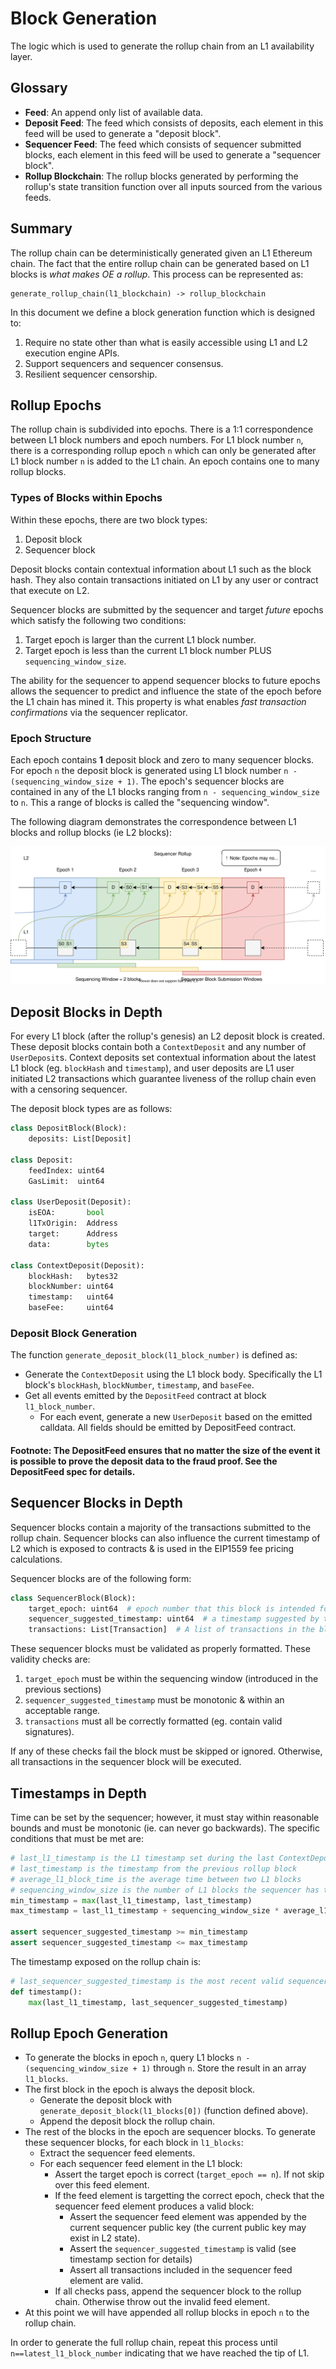 # Block Generation

The logic which is used to generate the rollup chain from an L1 availability layer.

## Glossary

- **Feed**: An append only list of available data.
- **Deposit Feed**: The feed which consists of deposits, each element in this feed will be used to generate a "deposit block".
- **Sequencer Feed**: The feed which consists of sequencer submitted blocks, each element in this feed will be used to generate a "sequencer block".
- **Rollup Blockchain**: The rollup blocks generated by performing the rollup's state transition function over all inputs sourced from the various feeds.

## Summary

The rollup chain can be deterministically generated given an L1 Ethereum chain. The fact that the entire rollup chain can be generated based on L1 blocks is _what makes OE a rollup_. This process can be represented as:

```
generate_rollup_chain(l1_blockchain) -> rollup_blockchain
```

In this document we define a block generation function which is designed to:

1. Require no state other than what is easily accessible using L1 and L2 execution engine APIs.
2. Support sequencers and sequencer consensus.
3. Resilient sequencer censorship.

## Rollup Epochs

The rollup chain is subdivided into epochs. There is a 1:1 correspondence between L1 block numbers and epoch numbers. For L1 block number `n`, there is a corresponding rollup epoch `n` which can only be generated after L1 block number `n` is added to the L1 chain. An epoch contains one to many rollup blocks.

### Types of Blocks within Epochs

Within these epochs, there are two block types:

1. Deposit block
2. Sequencer block

Deposit blocks contain contextual information about L1 such as the block hash. They also contain transactions initiated on L1 by any user or contract that execute on L2.

Sequencer blocks are submitted by the sequencer and target _future_ epochs which satisfy the following two conditions:

1. Target epoch is larger than the current L1 block number.
2. Target epoch is less than the current L1 block number PLUS `sequencing_window_size`.

The ability for the sequencer to append sequencer blocks to future epochs allows the sequencer to predict and influence the state of the epoch before the L1 chain has mined it. This property is what enables _fast transaction confirmations_ via the sequencer replicator.

### Epoch Structure

Each epoch contains **1** deposit block and zero to many sequencer blocks. For epoch `n` the deposit block is generated using L1 block number `n - (sequencing_window_size + 1)`. The epoch's sequencer blocks are contained in any of the L1 blocks ranging from `n - sequencing_window_size` to `n`. This a range of blocks is called the "sequencing window".

The following diagram demonstrates the correspondence between L1 blocks and rollup blocks (ie L2 blocks):

![Sequencer block generation diagram](../../assets/sequencer-block-gen.svg)

## Deposit Blocks in Depth

For every L1 block (after the rollup's genesis) an L2 deposit block is created. These deposit blocks contain both a `ContextDeposit` and any number of `UserDeposit`s. Context deposits set contextual information about the latest L1 block (eg. `blockHash` and `timestamp`), and user deposits are L1 user initiated L2 transactions which guarantee liveness of the rollup chain even with a censoring sequencer.

The deposit block types are as follows:

```python
class DepositBlock(Block):
    deposits: List[Deposit]

class Deposit:
    feedIndex: uint64
    GasLimit:  uint64

class UserDeposit(Deposit):
    isEOA:       bool
    l1TxOrigin:  Address
    target:      Address
    data:        bytes

class ContextDeposit(Deposit):
    blockHash:   bytes32
    blockNumber: uint64
    timestamp:   uint64
    baseFee:     uint64
```

### Deposit Block Generation

The function `generate_deposit_block(l1_block_number)` is defined as:

- Generate the `ContextDeposit` using the L1 block body. Specifically the L1 block's `blockHash`, `blockNumber`, `timestamp`, and `baseFee`.
- Get all events emitted by the `DepositFeed` contract at block `l1_block_number`.
    - For each event, generate a new `UserDeposit` based on the emitted calldata. All fields should be emitted by DepositFeed contract.

#### **Footnote**: The DepositFeed ensures that no matter the size of the event it is possible to prove the deposit data to the fraud proof. See the DepositFeed spec for details.

## Sequencer Blocks in Depth

Sequencer blocks contain a majority of the transactions submitted to the rollup chain. Sequencer blocks can also influence the current timestamp of L2 which is exposed to contracts & is used in the EIP1559 fee pricing calculations.

Sequencer blocks are of the following form:

```python
class SequencerBlock(Block):
    target_epoch: uint64  # epoch number that this block is intended for
    sequencer_suggested_timestamp: uint64  # a timestamp suggested by the sequencer
    transactions: List[Transaction]  # A list of transactions in the block
```

These sequencer blocks must be validated as properly formatted. These validity checks are:

1. `target_epoch` must be within the sequencing window (introduced in the previous sections)
2. `sequencer_suggested_timestamp` must be monotonic & within an acceptable range.
3. `transactions` must all be correctly formatted (eg. contain valid signatures).

If any of these checks fail the block must be skipped or ignored. Otherwise, all transactions in the sequencer block will be executed.

## Timestamps in Depth

Time can be set by the sequencer; however, it must stay within reasonable bounds and must be monotonic (ie. can never go backwards). The specific conditions that must be met are:

```python
# last_l1_timestamp is the L1 timestamp set during the last ContextDeposit
# last_timestamp is the timestamp from the previous rollup block
# average_l1_block_time is the average time between two L1 blocks
# sequencing_window_size is the number of L1 blocks the sequencer has to submit their blocks
min_timestamp = max(last_l1_timestamp, last_timestamp)
max_timestamp = last_l1_timestamp + sequencing_window_size * average_l1_block_time

assert sequencer_suggested_timestamp >= min_timestamp
assert sequencer_suggested_timestamp <= max_timestamp
```

The timestamp exposed on the rollup chain is:

```python
# last_sequencer_suggested_timestamp is the most recent valid sequencer_suggested_timestamp
def timestamp():
    max(last_l1_timestamp, last_sequencer_suggested_timestamp)
```


## Rollup Epoch Generation

- To generate the blocks in epoch `n`, query L1 blocks `n - (sequencing_window_size + 1)` through `n`. Store the result in an array `l1_blocks`.
- The first block in the epoch is always the deposit block.
    - Generate the deposit block with `generate_deposit_block(l1_blocks[0])` (function defined above).
    - Append the deposit block the rollup chain.
- The rest of the blocks in the epoch are sequencer blocks. To generate these sequencer blocks, for each block in `l1_blocks`:
    - Extract the sequencer feed elements.
    - For each sequencer feed element in the L1 block:
        - Assert the target epoch is correct (`target_epoch == n`). If not skip over this feed element.
        - If the feed element is targetting the correct epoch, check that the sequencer feed element produces a valid block:
            - Assert the sequencer feed element was appended by the current sequencer public key (the current public key may exist in L2 state).
            - Assert the `sequencer_suggested_timestamp` is valid (see timestamp section for details)
            - Assert all transactions included in the sequencer feed element are valid.
        - If all checks pass, append the sequencer block to the rollup chain. Otherwise throw out the invalid feed element.
- At this point we will have appended all rollup blocks in epoch `n` to the rollup chain.

In order to generate the full rollup chain, repeat this process until `n==latest_l1_block_number` indicating that we have reached the tip of L1.